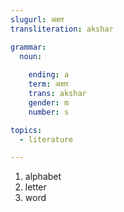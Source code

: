 ```yaml
---
slugurl: अक्षर 
transliteration: akshar

grammar:
  noun:
     
    ending: a
    term: अक्षर
    trans: akshar
    gender: m
    number: s

topics:
  - literature

---
```


<word-pos pos="noun">

<word-meanings>

1. alphabet
2. letter
3. word

</word-meanings>

<w-syns :syns="['आखर']"></w-syns>

<noun-decl :grammar="grammar" ></noun-decl>

</word-pos>
